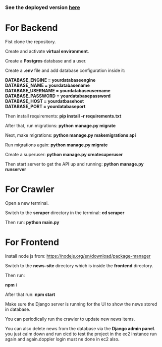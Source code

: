 ### See the deployed version [here](https://news-aggregator-next.onrender.com/)

# For Backend
Fist clone the repository.  

Create and activate **virtual environment**.

Create a **Postgres** database and a user.

Create a **.env** file and add database configuration inside it: 

**DATABASE_ENGINE = yourdatabaseengine** <br>
**DATABASE_NAME = yourdatabasename** <br>
**DATABASE_USERNAME = yourdatabaseusername** <br>
**DATABASE_PASSWORD = yourdatabasepassword** <br>
**DATABASE_HOST = yourdatbasehost** <br>
**DATABASE_PORT = yourdatabaseport** <br>

Then install requirements:
**pip install -r requirements.txt** 

After that, run migrations:
**python manage.py migrate**

Next, make migrations:
**python manage.py makemigrations api**

Run migrations again:
**python manage.py migrate**

Create a superuser:
**python manage.py createsuperuser**

Then start server to get the API up and running:
**python manage.py runserver**

# For Crawler

Open a new terminal.

Switch to the **scraper** directory in the terminal:
**cd scraper**

Then run:
**python main.py**

# For Frontend

Install node js from: https://nodejs.org/en/download/package-manager

Switch to the **news-site** directory which is inside the **frontend** directory.

Then run:

**npm i**

After that run: 
**npm start** 


Make sure the Django server is running for the UI to show the news stored in database.

You can periodically run the crawler to update new news items.

You can also delete news from the database via the **Django admin panel**.
you just calm down and run cicd to test the project in the ec2 instance run again and again.doppler login must ne done in ec2 also.

